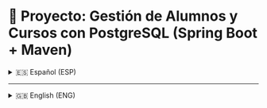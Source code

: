 # 📘 Proyecto: Gestión de Alumnos y Cursos con PostgreSQL (Spring Boot + Maven)

<details>
<summary>🇪🇸 Español (ESP)</summary>

## 🧩 Descripción

Este proyecto es una aplicación Java construida con **Maven** que utiliza una base de datos **PostgreSQL** para almacenar información sobre **alumnos** y **cursos**. Permite operaciones **CRUD completas** mediante una **API REST** y vistas para consultar cursos activos.

## ⚙️ Tecnologías utilizadas

* Java 17+
* Spring Boot
* Spring Web (REST API)
* Spring Data JPA (PostgreSQL)
* PostgreSQL
* Maven
* Jakarta Validation
* Docker / pgAdmin4 (opcional)

## Estructura del Proyecto

```
src/
 └── main/
     ├── java/com/example/proyectomavenpersistentdatabase/
     │   ├── controller/        # Controladores REST (AlumnoController, CursoActivoViewController)
     │   ├── domain/            # Entidades (Alumno, CursoActivoView)
     │   ├── repository/        # Repositorios JPA
     │   └── service/           # Servicios de negocio
     └── resources/
         └── application.properties
pom.xml
scripts/
 └── script.js                 # Funciones JS para interactuar con la API
```

## Endpoints Disponibles

### Alumnos

| Método | Endpoint        | Descripción             |
| ------ | --------------- | ----------------------- |
| GET    | `/alumnos`      | Lista todos los alumnos |
| POST   | `/alumnos`      | Crear un alumno         |
| GET    | `/alumnos/{id}` | Obtener alumno por ID   |
| PUT    | `/alumnos/{id}` | Actualizar alumno       |
| DELETE | `/alumnos/{id}` | Eliminar alumno         |

### Cursos

| Método | Endpoint       | Descripción            |
| ------ | -------------- | ---------------------- |
| GET    | `/cursos`      | Lista todos los cursos |
| POST   | `/cursos`      | Crear un curso         |
| GET    | `/cursos/{id}` | Obtener curso por ID   |
| PUT    | `/cursos/{id}` | Actualizar curso       |
| DELETE | `/cursos/{id}` | Eliminar curso         |

### Cursos activos

| Método | Endpoint              | Descripción                   |
| ------ | --------------------- | ----------------------------- |
| GET    | `/api/cursos/activos` | Lista solo los cursos activos |

## Base de Datos

### Tablas

```sql
CREATE TABLE alumnos (
  id SERIAL PRIMARY KEY,
  nombre VARCHAR(100),
  edad INT
);

CREATE TABLE cursos (
  id SERIAL PRIMARY KEY,
  nombre VARCHAR(100) NOT NULL,
  descripcion TEXT,
  fecha_inicio DATE NOT NULL,
  fecha_fin DATE NOT NULL,
  activo BOOLEAN DEFAULT true
);
```

### Vista de cursos activos

```sql
CREATE VIEW vw_cursos_activos AS
SELECT * FROM cursos
WHERE activo = true;
```

## Configuración (`application.properties`)

```properties
spring.application.name=proyectomavenpersistentdatabase
spring.datasource.url=jdbc:postgresql://localhost:5432/escuela
spring.datasource.username=admin
spring.datasource.password=admin123
spring.jpa.hibernate.ddl-auto=none
spring.jpa.show-sql=true
server.port=8081
```

## Ejecutar proyecto

1. Configurar base de datos con Docker: `docker-compose up -d`
2. Conectarse desde pgAdmin4 (Host: postgres-db, Puerto: 5432, Usuario: admin, Contraseña: admin123, DB: escuela)
3. Crear tablas `alumnos` y `cursos`
4. Ejecutar aplicación Spring Boot: `./mvnw spring-boot:run`
5. Base URL de la API: `http://localhost:8081`

## Scripts de prueba

`script.js` contiene funciones para interactuar con la API desde el frontend (CRUD alumnos y cursos, y consulta de cursos activos).

</details>

---

<details>
<summary>🇬🇧 English (ENG)</summary>

## 🧩 Description

This project is a Java application built with **Maven** using **PostgreSQL** to store information about **students** and **courses**. It provides full **CRUD operations** through a **REST API** and views to query active courses.

## ⚙️ Technologies

* Java 17+
* Spring Boot
* Spring Web (REST API)
* Spring Data JPA (PostgreSQL)
* PostgreSQL
* Maven
* Jakarta Validation
* Docker / pgAdmin4 (optional)

## Project Structure

```
src/
 └── main/
     ├── java/com/example/proyectomavenpersistentdatabase/
     │   ├── controller/        # REST Controllers (AlumnoController, CursoActivoViewController)
     │   ├── domain/            # Entities (Alumno, CursoActivoView)
     │   ├── repository/        # JPA Repositories
     │   └── service/           # Business services
     └── resources/
         └── application.properties
pom.xml
scripts/
 └── script.js                 # JS functions to interact with the API
```

## Available Endpoints

### Students

| Method | Endpoint        | Description       |
| ------ | --------------- | ----------------- |
| GET    | `/alumnos`      | List all students |
| POST   | `/alumnos`      | Create a student  |
| GET    | `/alumnos/{id}` | Get student by ID |
| PUT    | `/alumnos/{id}` | Update student    |
| DELETE | `/alumnos/{id}` | Delete student    |

### Courses

| Method | Endpoint       | Description      |
| ------ | -------------- | ---------------- |
| GET    | `/cursos`      | List all courses |
| POST   | `/cursos`      | Create a course  |
| GET    | `/cursos/{id}` | Get course by ID |
| PUT    | `/cursos/{id}` | Update course    |
| DELETE | `/cursos/{id}` | Delete course    |

### Active courses

| Method | Endpoint              | Description              |
| ------ | --------------------- | ------------------------ |
| GET    | `/api/cursos/activos` | List only active courses |

## Database

### Tables

```sql
CREATE TABLE alumnos (
  id SERIAL PRIMARY KEY,
  nombre VARCHAR(100),
  edad INT
);

CREATE TABLE cursos (
  id SERIAL PRIMARY KEY,
  nombre VARCHAR(100) NOT NULL,
  descripcion TEXT,
  fecha_inicio DATE NOT NULL,
  fecha_fin DATE NOT NULL,
  activo BOOLEAN DEFAULT true
);
```

### Active courses view

```sql
CREATE VIEW vw_cursos_activos AS
SELECT * FROM cursos
WHERE activo = true;
```

## Configuration (`application.properties`)

```properties
spring.application.name=proyectomavenpersistentdatabase
spring.datasource.url=jdbc:postgresql://localhost:5432/escuela
spring.datasource.username=admin
spring.datasource.password=admin123
spring.jpa.hibernate.ddl-auto=none
spring.jpa.show-sql=true
server.port=8081
```

## Running the Project

1. Set up database with Docker: `docker-compose up -d`
2. Connect with pgAdmin4 (Host: postgres-db, Port: 5432, User: admin, Password: admin123, DB: escuela)
3. Create `alumnos` and `cursos` tables
4. Run Spring Boot application: `./mvnw spring-boot:run`
5. API Base URL: `http://localhost:8081`

## Test Scripts

`script.js` contains functions to interact with the API from the frontend (CRUD for students and courses, and querying active courses).

</details>
